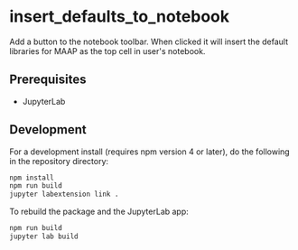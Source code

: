 # insert_defaults_to_notebook

Add a button to the notebook toolbar. When clicked it will insert the default libraries for MAAP
as the top cell in user's notebook.


## Prerequisites

* JupyterLab


## Development

For a development install (requires npm version 4 or later), do the following in the repository directory:

```bash
npm install
npm run build
jupyter labextension link .
```

To rebuild the package and the JupyterLab app:

```bash
npm run build
jupyter lab build
```

